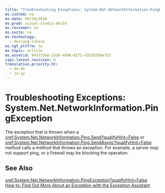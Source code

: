 ```yaml
---
title: "Troubleshooting Exceptions: System.Net.NetworkInformation.PingException"
ms.custom: na
ms.date: 09/18/2016
ms.prod: visual-studio-dev14
ms.reviewer: na
ms.suite: na
ms.technology: 
  - devlang-csharp
ms.tgt_pltfrm: na
ms.topic: article
ms.assetid: 943733e8-25d9-4d98-8175-d1b3b550a753
caps.latest.revision: 8
translation.priority.ht: 
  - de-de
  - ja-jp
---
```

# Troubleshooting Exceptions: System.Net.NetworkInformation.PingException
The exception that is thrown when a <xref:System.Net.NetworkInformation.Ping.Send?qualifyHint=False> or <xref:System.Net.NetworkInformation.Ping.SendAsync?qualifyHint=False> method calls a method that throws an exception. For example, a server may not support ping, or a firewall may be blocking the operation.  
  
## See Also  
 <xref:System.Net.NetworkInformation.PingException?qualifyHint=False>   
 [How to: Find Out More About an Exception with the Exception Assistant](../Topic/How%20to:%20Use%20the%20Exception%20Assistant.md)